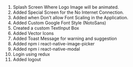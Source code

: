 1. Splash Screen Where Logo Image will be animated. 
2. Added Special Screen for the No Internet Connection. 
3. Added when Don't allow Font Scaling in the Application.
4. Added Custom Google Font Style (NotoSans)
5. Created a custom TextInput Box
6. Added Vector Icons
7. Added Toast Message for warning and suggestion
8. Added npm i react-native-image-picker
9. Added npm i react-native-modal
10. Login using redux
11. Added logout